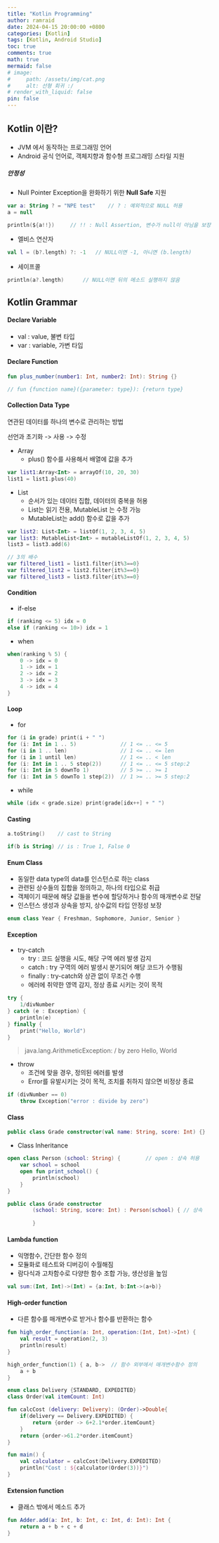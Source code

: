 ```yaml
---
title: "Kotlin Programming"
author: ramraid
date: 2024-04-15 20:00:00 +0800
categories: [Kotlin]
tags: [Kotlin, Android Studio]
toc: true
comments: true
math: true
mermaid: false
# image:
#     path: /assets/img/cat.png
#     alt: 선형 회귀 :/
# render_with_liquid: false
pin: false
---
```


## Kotlin 이란?

- JVM 에서 동작하는 프로그래밍 언어
- Android 공식 언어로, 객체지향과 함수형 프로그래밍 스타일 지원

##### 안정성

- Null Pointer Exception을 완화하기 위한 **Null Safe** 지원

```kotlin
var a: String ? = "NPE test"    // ? : 예외적으로 NULL 허용
a = null
```

```kotlin
println(${a!!})     // !! : Null Assertion, 변수가 null이 아님을 보장
```

- 엘비스 연산자

```kotlin
val l = (b?.length) ?: -1   // NULL이면 -1, 아니면 (b.length)
```

- 세이프콜

```kotlin
println(a?.length)      // NULL이면 뒤의 메소드 실행하지 않음
```

## Kotlin Grammar

#### Declare Variable

- val : value, 불변 타입
- var : variable, 가변 타입

#### Declare Function

```kotlin
fun plus_number(number1: Int, number2: Int): String {}

// fun {function name}({parameter: type}): {return type}
```

#### Collection Data Type

연관된 데이터를 하나의 변수로 관리하는 방법

선언과 초기화 -> 사용 -> 수정

- Array
  - plus() 함수를 사용해서 배열에 값을 추가

```kotlin
var list1:Array<Int> = arrayOf(10, 20, 30)
list1 = list1.plus(40)
```

- List
  - 순서가 있는 데이터 집합, 데이터의 중복을 허용
  - List는 읽기 전용, MutableList 는 수정 가능
  - MutableList는 add() 함수로 값을 추가

```kotlin
var list2: List<Int> = listOf(1, 2, 3, 4, 5)
var list3: MutableList<Int> = mutableListOf(1, 2, 3, 4, 5)
list3 = list3.add(6)
```

```kotlin
// 3의 배수
var filtered_list1 = list1.filter{it%3==0}
var filtered_list2 = list2.filter{it%3==0}
var filtered_list3 = list3.filter{it%3==0}
```

#### Condition

- if-else

```kotlin
if (ranking <= 5) idx = 0
else if (ranking <= 10>) idx = 1
```

- when

```kotlin
when(ranking % 5) {
    0 -> idx = 0
    1 -> idx = 1
    2 -> idx = 2
    3 -> idx = 3
    4 -> idx = 4
}
```

#### Loop

- for

```kotlin
for (i in grade) print(i + " ")
for (i: Int in 1 .. 5)              // 1 <= .. <= 5
for (i in 1 .. len)                 // 1 <= .. <= len
for (i in 1 until len)              // 1 <= .. < len
for (i: Int in 1 .. 5 step(2))      // 1 <= .. <= 5 step:2
for (i: Int in 5 downTo 1)          // 5 >= .. >= 1
for (i: Int in 5 downTo 1 step(2))  // 1 >= .. >= 5 step:2
```

- while

```kotlin
while (idx < grade.size) print(grade[idx++] + " ")
```

#### Casting

```kotlin
a.toString()    // cast to String

if(b is String) // is : True 1, False 0
```

#### Enum Class

- 동일한 data type의 data를 인스턴스로 하는 class
- 관련된 상수들의 집합을 정의하고, 하나의 타입으로 취급
- 객체이기 때문에 해당 값들을 변수에 할당하거나 함수의 매개변수로 전달
- 인스턴스 생성과 상속을 방지, 상수값의 타입 안정성 보장

```kotlin
enum class Year { Freshman, Sophomore, Junior, Senior }
```

#### Exception

- try-catch
  - try : 코드 실행을 시도, 해당 구역 에러 발생 감지
  - catch : try 구역의 에러 발생시 분기되어 해당 코드가 수행됨
  - finally : try-catch와 상관 없이 무조건 수행
  - 에러에 취약한 영역 감지, 정상 종료 시키는 것이 목적

```kotlin
try {
    1/divNumber
} catch (e : Exception) {
    println(e)
} finally {
    print("Hello, World")
}
```
> java.lang.ArithmeticException: / by zero
> Hello, World

- throw
  - 조건에 맞을 경우, 정의된 에러를 발생
  - Error를 유발시키는 것이 목적, 조치를 취하지 않으면 비정상 종료

```kotlin
if (divNumber == 0)
    throw Exception("error : divide by zero")
```

#### Class

```kotlin
public class Grade constructor(val name: String, score: Int) {}
```

- Class Inheritance

```kotlin
open class Person (school: String) {        // open : 상속 허용
    var school = school
    open fun print_school() {
        println(school)
    }
}

public class Grade constructor
        (school: String, score: Int) : Person(school) { // 상속
            
        }
```

#### Lambda function

- 익명함수, 간단한 함수 정의
- 모듈화로 테스트와 디버깅이 수월해짐
- 람다식과 고차함수로 다양한 함수 조합 가능, 생산성을 높임

```kotlin
val sum:(Int, Int)->(Int) = {a:Int, b:Int->(a+b)}
```

#### High-order function

- 다른 함수를 매개변수로 받거나 함수를 반환하는 함수

```kotlin
fun high_order_function(a: Int, operation:(Int, Int)->Int) {
    val result = operation(2, 3)
    println(result)
}

high_order_function(1) { a, b->  // 함수 외부에서 매개변수함수 정의
    a + b
}
```

```kotlin
enum class Delivery {STANDARD, EXPEDITED}
class Order(val itemCount: Int)

fun calcCost (delivery: Delivery): (Order)->Double{
    if(delivery == Delivery.EXPEDITED) {
        return {order -> 6+2.1*order.itemCount}
    }
    return {order->61.2*order.itemCount}
}

fun main() {
    val calculator = calcCost(Delivery.EXPEDITED)
    println("Cost : ${calculator(Order(3))}")
}
```

#### Extension function

- 클래스 밖에서 메소드 추가

```kotlin
fun Adder.add(a: Int, b: Int, c: Int, d: Int): Int {
    return a + b + c + d
}
```